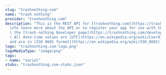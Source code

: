 ```yaml
---
slug: "trashnothing-com"
name: "trash nothing"
provider: "trashnothing.com"
description: "This is the REST API for [trashnothing.com](https://trashnothing.com).\n\
  \nTo learn more about the API or to register your app for use with the API\nvisit\
  \ the [trash nothing Developer page](https://trashnothing.com/developer).\n\nNOTE:\
  \ All date-time values are [UTC](https://en.wikipedia.org/wiki/Coordinated_Universal_Time)\n\
  and are in [ISO 8601 format](https://en.wikipedia.org/wiki/ISO_8601) (eg. 2019-02-03T01:23:53).\n"
logo: "trashnothing.com-logo.png"
logoMediaType: "image/png"
tags:
- name: "social"
stubs: "trashnothing.com-stubs.json"
---
```


